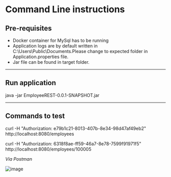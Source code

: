 # Command Line instructions

## Pre-requisites
* Docker container for MySql has to be running
* Application logs are by default written in C:\Users\Public\Documents.Please change to expected folder in Application.properties file.
* Jar file can be found in target folder.

-------------------------------------------------------

## Run application

java -jar EmployeeREST-0.0.1-SNAPSHOT.jar

-------------------------------------------------------

## Commands to test

curl -H "Authorization: e79b1c21-8013-407b-8e34-98d47af49eb2" http://localhost:8080/employees

curl -H "Authorization: 6318f8ae-ff59-46a7-8e78-7599f91971f5" http://localhost:8080/employees/100005

*Via Postman*

![image](https://user-images.githubusercontent.com/25679185/80645319-f1567c00-8a38-11ea-88e4-1415df90c5fc.png)






